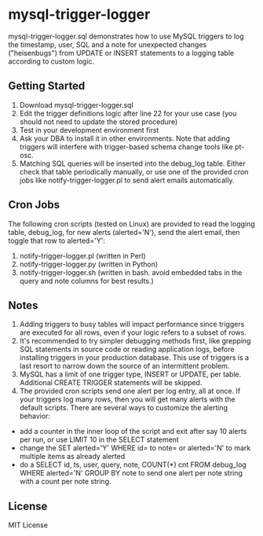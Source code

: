 # mysql-trigger-logger
mysql-trigger-logger.sql demonstrates how to use MySQL triggers to log the timestamp, user, SQL and a note for unexpected changes ("heisenbugs") from UPDATE or INSERT statements to a logging table according to custom logic.

## Getting Started

1. Download mysql-trigger-logger.sql
2. Edit the trigger definitions logic after line 22 for your use case (you should not need to update the stored procedure)
3. Test in your development environment first
4. Ask your DBA to install it in other environments. Note that adding triggers will interfere with trigger-based schema change tools like pt-osc.
5. Matching SQL queries will be inserted into the debug_log table. Either check that table periodically manually, or use one of the provided cron jobs like notify-trigger-logger.pl to send alert emails automatically.

## Cron Jobs

The following cron scripts (tested on Linux) are provided to read the logging table, debug_log, for new alerts (alerted='N'), send the alert email, then toggle that row to alerted='Y':

1. notify-trigger-logger.pl (written in Perl)
2. notify-trigger-logger.py (written in Python)
3. notify-trigger-logger.sh (written in bash. avoid embedded tabs in the query and note columns for best results.)

## Notes

1. Adding triggers to busy tables will impact performance since triggers are executed for all rows, even if your logic refers to a subset of rows.
2. It's recommended to try simpler debugging methods first, like grepping SQL statements in source code or reading application logs, before installing triggers in your production database. This use of triggers is a last resort to narrow down the source of an intermittent  problem.
3. MySQL has a limit of one trigger type, INSERT or UPDATE, per table. Additional CREATE TRIGGER statements will be skipped.
4. The provided cron scripts send one alert per log entry, all at once. If your triggers log many rows, then you will get many alerts with the default scripts. There are several ways to customize the alerting behavior:
  * add a counter in the inner loop of the script and exit after say 10 alerts per run, or use LIMIT 10 in the SELECT statement
  * change the SET alerted='Y' WHERE id= to note= or alerted='N' to mark multiple items as already alerted
  * do a SELECT id, ts, user, query, note, COUNT(*) cnt FROM debug_log WHERE alerted='N' GROUP BY note to send one alert per note string with a count per note string.

## License

MIT License

